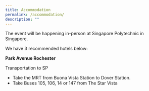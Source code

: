 ```yaml
---
title: Accommodation
permalink: /accommodation/
description: ""
---
```

The event will be happening in-person at Singapore Polytechnic in Singapore.

We have 3 recommended hotels below:

**Park Avenue Rochester**

Transportation to SP
* Take the MRT from Buona Vista Station to Dover Station.
* Take Buses 105, 106, 14 or 147 from The Star Vista



 
